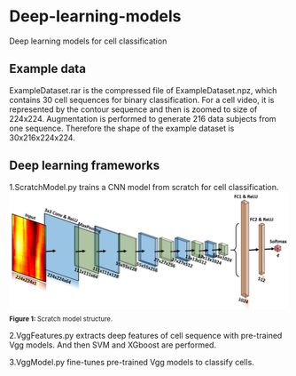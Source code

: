 # Deep-learning-models
Deep learning models for cell classification

## Example data
ExampleDataset.rar is the compressed file of ExampleDataset.npz, which contains 30 cell sequences for binary classification. For a cell video, it is represented by the contour sequence and then is zoomed to size of 224x224. Augmentation is performed to generate 216 data subjects from one sequence. Therefore the shape of the example dataset is 30x216x224x224.

## Deep learning frameworks
1.ScratchModel.py trains a CNN model from scratch for cell classification.
<img alt="scratch" src="ScratchStructure.png" width='600'>  
<sub><b>Figure 1: </b> Scratch model structure. </sub> 

2.VggFeatures.py extracts deep features of cell sequence with pre-trained Vgg models. And then SVM and XGboost are performed.

3.VggModel.py fine-tunes pre-trained Vgg models to classify cells.
